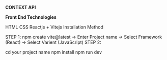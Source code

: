 **CONTEXT API**

**Front End Technologies**

HTML CSS Reactjs + Vitejs Installation Method

STEP 1: npm create vite@latest -> Enter Project name -> Select Framework (React) -> Select Varient (JavaScript) STEP 2:

cd your project name npm install npm run dev
